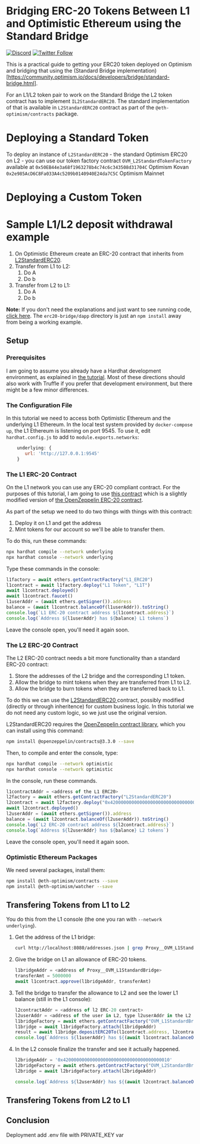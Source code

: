 # Bridging ERC-20 Tokens Between L1 and Optimistic Ethereum using the Standard Bridge

[![Discord](https://img.shields.io/discord/667044843901681675.svg?color=768AD4&label=discord&logo=https%3A%2F%2Fdiscordapp.com%2Fassets%2F8c9701b98ad4372b58f13fd9f65f966e.svg)](https://discord.com/channels/667044843901681675)
[![Twitter Follow](https://img.shields.io/twitter/follow/optimismPBC.svg?label=optimismPBC&style=social)](https://twitter.com/optimismPBC)

This is a practical guide to getting your ERC20 token deployed on Optimism and bridging that using the (Standard Bridge implementation)[https://community.optimism.io/docs/developers/bridge/standard-bridge.html].

For an L1/L2 token pair to work on the Standard Bridge the L2 token contract has to implement `IL2StandardERC20`. The standard implementation of that is available in `L2StandardERC20` contract as part of the `@eth-optimism/contracts` package.

# Deploying a Standard Token

To deploy an instance of `L2StandardERC20` - the standard Optimism ERC20 on L2 - you can use our token factory contract `OVM_L2StandardTokenFactory` available at
`0x50EB44e3a68f1963278b4c74c6c343508d31704C` Optimism Kovan
`0x2e985AcD6C8Fa033A4c5209b0140940E24da7C5C` Optimism Mainnet


# Deploying a Custom Token


# Sample L1/L2 deposit withdrawal example

1. On Optimistic Ethereum create an ERC-20 contract that inherits from
   [L2StandardERC20](https://github.com/ethereum-optimism/optimism/blob/develop/packages/contracts/contracts/optimistic-ethereum/libraries/standards/L2StandardERC20.sol).
2. Transfer from L1 to L2:
   1. Do A
   2. Do b
3. Transfer from L2 to L1:
   1. Do A
   2. Do b


**Note:** If you don't need the explanations and just want to see running code,
[click here](https://github.com/ethereum-optimism/optimism-tutorial/). The
`erc20-bridge/dapp` directory
is just an `npm install` away from being a working example.

## Setup

### Prerequisites

I am going to assume you already have a Hardhat development environment, as explained in
[the tutorial](https://github.com/ethereum-optimism/optimism-tutorial/tree/main/hardhat). Most of
these directions should also work with Truffle if you prefer that development environment, but there
might be a few minor differences.

### The Configuration File

In this tutorial we need to access both Optimistic Ethereum and the underlying L1 Ethereum. In the
local test system provided by `docker-compose up`, the L1 Ethereum is listening on port 9545. To
use it, edit `hardhat.config.js` to add to `module.exports.networks`:

```javascript
    underlying: {
       url: 'http://127.0.0.1:9545'
    }
```

### The L1 ERC-20 Contract

On the L1 network you can use any ERC-20 compliant contract. For the purposes of this tutorial, I
am going to use [this
contract](https://github.com/ethereum-optimism/optimism-tutorial/blob/main/erc20-bridge/dapp/contracts/L1_ERC20.sol)
which is a slightly modified version of [the OpenZeppelin ERC-20
contract](https://ethereum.org/en/developers/tutorials/erc20-annotated-code/).

As part of the setup we need to do two things with things with this contract:

1. Deploy it on L1 and get the address
2. Mint tokens for our account so we'll be able to transfer them.

To do this, run these commands:

```sh
npx hardhat compile --network underlying
npx hardhat console --network underlying
```

Type these commands in the console:

```javascript
l1factory = await ethers.getContractFactory("L1_ERC20")
l1contract = await l1factory.deploy("L1 Token", "L1T")
await l1contract.deployed()
await l1contract.faucet()
l1userAddr = (await ethers.getSigner()).address
balance = (await l1contract.balanceOf(l1userAddr)).toString()
console.log(`L1 ERC-20 contract address ${l1contract.address}`)
console.log(`Address ${l1userAddr} has ${balance} L1 tokens`)
```

Leave the console open, you'll need it again soon.


### The L2 ERC-20 Contract

The L2 ERC-20 contract needs a bit more functionality than a standard ERC-20 contract:

1. Store the addresses of the L2 bridge and the corresponding L1 token.
2. Allow the bridge to mint tokens when they are transferred from L1 to L2.
3. Allow the bridge to burn tokens when they are transferred back to L1.

To do this we can use the [L2StandardERC20
](https://github.com/ethereum-optimism/optimism/blob/develop/packages/contracts/contracts/optimistic-ethereum/libraries/standards/L2StandardERC20.sol)
contract, possibly modified (directly or through inheritence) for custom business logic. In this tutorial we
do not need any custom logic, so we just use the original version.

L2StandardERC20 requires the [OpenZeppelin contract library](https://openzeppelin.com/contracts/), which
you can install using this command:

```sh
npm install @openzeppelin/contracts@3.3.0 --save
```

Then, to compile and enter the console, type:
```sh
npx hardhat compile --network optimistic
npx hardhat console --network optimistic
```

In the console, run these commands.

```javascript
l1contractAddr = <address of the L1 ERC20>
l2factory = await ethers.getContractFactory("L2StandardERC20")
l2contract = await l2factory.deploy("0x4200000000000000000000000000000000000010", l1contractAddr, "L2 Token", "L2T")
await l2contract.deployed()
l2userAddr = (await ethers.getSigner()).address
balance = (await l2contract.balanceOf(l2userAddr)).toString()
console.log(`L2 ERC-20 contract address ${l2contract.address}`)
console.log(`Address ${l2userAddr} has ${balance} L2 tokens`)
```

Leave the console open, you'll need it again soon.

### Optimistic Ethereum Packages

We need several packages, install them:

```sh
npm install @eth-optimism/contracts --save
npm install @eth-optimism/watcher --save
```


<!-- The easiest way is to copy the already compiled bridge
contract from `/optimism` (run these commands from the `dapp` directory):

```sh
mkdir -p artifacts/contracts
cd artifacts/contracts
(cd ~/optimism/packages/contracts/artifacts/contracts/optimistic-ethereum/OVM/bridge/tokens; tar cf - OVM_L1StandardBridge.sol) | tar xf -
cd ../..
mkdir -p artifacts-ovm/contracts
cd artifacts-ovm/contracts
(cd ~/optimism/packages/contracts/artifacts-ovm/contracts/optimistic-ethereum/OVM/bridge/tokens; tar cf - OVM_L2StandardBridge.sol) | tar xf -
```

-->


## Transfering Tokens from L1 to L2

You do this from the L1 console (the one you ran with `--network underlying`).

1. Get the address of the L1 bridge:

   ```sh
   curl http://localhost:8080/addresses.json | grep Proxy__OVM_L1StandardBridge
   ```

2. Give the bridge on L1 an allowance of ERC-20 tokens.

   ```javascript
   l1bridgeAddr = <address of Proxy__OVM_L1StandardBridge>
   transferAmt = 5000000
   await l1contract.approve(l1bridgeAddr, transferAmt)
   ```

3. Tell the bridge to transfer the allowance to L2 and see the lower L1 balance (still in the L1 console):

   ```javascript
   l2contractAddr = <address of l2 ERC-20 contract>
   l2userAddr = <address of the user in L2, type l2userAddr in the L2 console to see the value>
   l1bridgeFactory = await ethers.getContractFactory("OVM_L1StandardBridge")
   l1bridge = await l1bridgeFactory.attach(l1bridgeAddr)
   result = await l1bridge.depositERC20To(l1contract.address, l2contractAddr, l2userAddr, transferAmt, 1000000, [])
   console.log(`Address ${l1userAddr} has ${(await l1contract.balanceOf(l1userAddr))} L1 tokens`)
   ```

4. In the L2 console finalize the transfer and see it actually happened.

   ```javascript
   l2bridgeAddr = '0x4200000000000000000000000000000000000010'
   l2bridgeFactory = await ethers.getContractFactory("OVM_L2StandardBridge")
   l2bridge = await l2bridgeFactory.attach(l2bridgeAddr)

   console.log(`Address ${l2userAddr} has ${(await l2contract.balanceOf(l2userAddr))} L2 tokens`)
   ```



## Transfering Tokens from L2 to L1


## Conclusion

Deployment add .env file with PRIVATE_KEY var